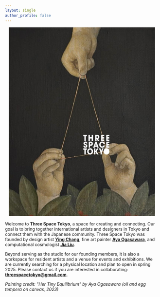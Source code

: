 ```yaml
---
layout: single
author_profile: false
---
```


<p align="center">
  <img src="/assets/paintinglogo.jpg" />
</p>

Welcome to **Three Space Tokyo**, a space for creating and connecting. Our goal is to bring together international artists and designers in Tokyo and connect them with the Japanese community. Three Space Tokyo was founded by design artist [**Ying Chang**](https://www.yingchang.co.uk/), fine art painter [**Aya Ogasawara**](https://www.ayaogas.com/), and computational cosmologist [**Jia Liu**](https://liuxx479.github.io/).

Beyond serving as the studio for our founding members, it is also a workspace for resident artists and a venue for events and exhibitions.  We are currently searching for a physical location and plan to open in spring 2025. Please contact us if you are interested in collaborating: **threespacetokyo@gmail.com**.

*Painting credit: "Her Tiny Equilibrium" by Aya Ogasawara (oil and egg tempera on canvas, 2023)*
